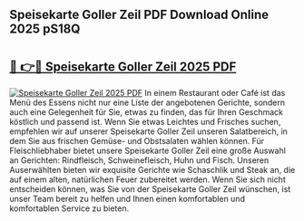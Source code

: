 ## Speisekarte Goller Zeil PDF Download Online 2025 pS18Q

# <h2><a href="http://gc9gky.nevu.top/?p=Speisekarte+Goller+Zeil">🔗 👉🔴 Speisekarte Goller Zeil 2025 PDF</a></h2>

[![Speisekarte Goller Zeil 2025 PDF](https://i.imgur.com/dBaPXMq.png)](http://gc9gky.nevu.top/?p=Speisekarte+Goller+Zeil)
In einem Restaurant oder Café ist das Menü des Essens nicht nur eine Liste der angebotenen Gerichte, sondern auch eine Gelegenheit für Sie, etwas zu finden, das für Ihren Geschmack köstlich und passend ist. Wenn Sie etwas Leichtes und Frisches suchen, empfehlen wir auf unserer Speisekarte Goller Zeil unseren Salatbereich, in dem Sie aus frischen Gemüse- und Obstsalaten wählen können. Für Fleischliebhaber bietet unsere Speisekarte Goller Zeil eine große Auswahl an Gerichten: Rindfleisch, Schweinefleisch, Huhn und Fisch. Unseren Auserwählten bieten wir exquisite Gerichte wie Schaschlik und Steak an, die auf einem alten, natürlichen Feuer zubereitet werden. Wenn Sie sich nicht entscheiden können, was Sie von der Speisekarte Goller Zeil wünschen, ist unser Team bereit zu helfen und Ihnen einen komfortablen und komfortablen Service zu bieten.

